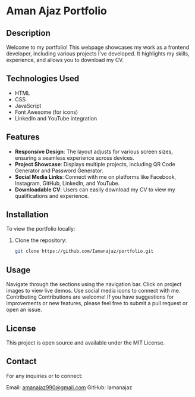 # Aman Ajaz Portfolio

## Description
Welcome to my portfolio! This webpage showcases my work as a frontend developer, including various projects I've developed. It highlights my skills, experience, and allows you to download my CV.

## Technologies Used
- HTML
- CSS
- JavaScript
- Font Awesome (for icons)
- LinkedIn and YouTube integration

## Features
- **Responsive Design**: The layout adjusts for various screen sizes, ensuring a seamless experience across devices.
- **Project Showcase**: Displays multiple projects, including QR Code Generator and Password Generator.
- **Social Media Links**: Connect with me on platforms like Facebook, Instagram, GitHub, LinkedIn, and YouTube.
- **Downloadable CV**: Users can easily download my CV to view my qualifications and experience.

## Installation
To view the portfolio locally:
1. Clone the repository:
   ```bash
   git clone https://github.com/Iamanajaz/portfolio.git
## Usage
Navigate through the sections using the navigation bar.
Click on project images to view live demos.
Use social media icons to connect with me.
Contributing
Contributions are welcome! If you have suggestions for improvements or new features, please feel free to submit a pull request or open an issue.

## License
This project is open source and available under the MIT License.

## Contact
For any inquiries or to connect:

Email: amanajaz990@gmail.com
GitHub: Iamanajaz
